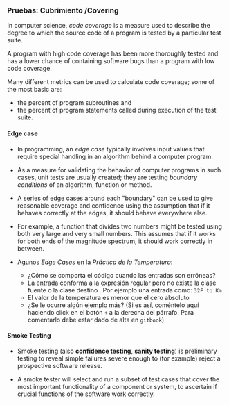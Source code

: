 <!-- toc -->
### Pruebas: Cubrimiento /Covering

In computer science, *code coverage* 
is a measure used to describe the degree to which the source code of a program 
is tested by a particular test suite. 

A program with high code coverage has been more thoroughly tested and has a lower chance of containing software bugs than a program with low code coverage. 

Many different metrics can be used to calculate code coverage; 
some of the most basic are:
  * the percent of program subroutines and 
  * the percent of program statements called during execution of the test suite.

#### Edge case

* In programming, an *edge case* typically involves input values that require special handling in an algorithm behind a computer program.

*  As a measure for validating the behavior of computer programs in such cases, unit tests are usually created; they are testing *boundary conditions* of an algorithm, function or method. 

* A series of edge cases around each "boundary" can be used to give reasonable coverage and confidence using the assumption that if it behaves correctly at the edges, it should behave everywhere else.

* For example, a function that divides two numbers might be tested using both very large and very small numbers. This assumes that if it works for both ends of the magnitude spectrum, it should work correctly in between.

* Agunos *Edge Cases* en la *Práctica de la Temperatura*: 
  * ¿Cómo se comporta el código cuando las entradas son erróneas?
  * La entrada conforma a la expresión regular pero no existe la clase fuente o la clase destino . Por ejemplo una entrada como: `32F to Km`
  * El valor de la temperatura  es menor que el cero absoluto
  * ¿Se le ocurre algún ejemplo más? (Si es así, coméntelo aquí haciendo click en el botón `+` a la derecha del párrafo. Para comentarlo debe estar dado de alta en `gitbook`)

####  Smoke Testing

* Smoke testing (also **confidence testing**, **sanity testing**) is preliminary testing to reveal simple failures severe enough to (for example) reject a prospective software release. 

* A smoke tester will select and run a subset of test cases that cover the most important functionality of a component or system, to ascertain if crucial functions of the software work correctly. 

